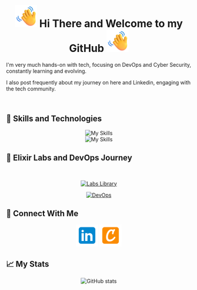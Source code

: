 
<div align="center">
  
<h1> <img src="https://raw.githubusercontent.com/JunedConnect/JunedConnect/main/images/Waving%20Hand.png" alt="Waving Hand" width="60" height="60" />  Hi There and Welcome to my GitHub <img src="https://raw.githubusercontent.com/JunedConnect/JunedConnect/main/images/Waving%20Hand.png" alt="Waving Hand" width="60" height="60" /> </h1>


</div>

<p>I'm very much hands-on with tech, focusing on DevOps and Cyber Security, constantly learning and evolving.</p>
<p>I also post frequently about my journey on here and Linkedin, engaging with the tech community.</p>

<br>

<h2>🧰 Skills and Technologies</h2>

<div align="center">

![My Skills](https://skillicons.dev/icons?i=linux,bash,vscode,git,github) \
![My Skills](https://skillicons.dev/icons?i=aws,terraform,docker,kubernetes)

<!-- This is the repo/website that I had used for the icons above : https://skillicons.dev -->

</div>

<h2>🧪 Elixir Labs and DevOps Journey</h2>

<br>

<div align="center">
  
[![Labs Library](https://img.shields.io/badge/Labs%20Library-58CC02?style=for-the-badge&logo=accenture&logoColor=white)](https://github.com/JunedConnect/Labs-Library)

[![DevOps](https://img.shields.io/badge/DevOps%20Journey-b603fc?style=for-the-badge&logo=accenture&logoColor=white)](https://github.com/JunedConnect/Devops-Journey)


</div>


<h2>🔗 Connect With Me</h2>
<div align="center">
<a href="https://www.linkedin.com/in/juned-connect/"><img src="https://raw.githubusercontent.com/JunedConnect/JunedConnect/main/images/linkedin-480.png" alt="LinkedIn Badge" width="60"/></a>
<a href="https://www.credly.com/users/juned-ahmed.cbc69ec9"><img src="https://raw.githubusercontent.com/JunedConnect/JunedConnect/main/images/credly-480.png" alt="Credly Badge" width="60"/></a>
</div>

<!-- This is the repo that I had used for the icons above : https://github.com/alexandresanlim/Badges4-README.md-Profile -->

<h2>📈 My Stats</h2>

<div align="center">
  
![GitHub stats](https://github-readme-stats.vercel.app/api?username=junedconnect)

<!--           ![Visit Counter](https://komarev.com/ghpvc/?username=junedconnect&style=flat-square)    Disabled for now    -->

</div>
